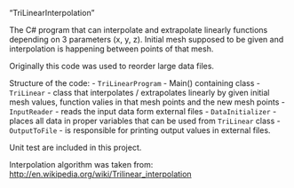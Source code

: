 “TriLinearInterpolation” 

The C# program that can interpolate and extrapolate linearly functions depending on 3 parameters (x, y, z). Initial mesh supposed to be given and interpolation is happening between points of that mesh.

Originally this code was used to reorder large data files.

Structure of the code:
    - `TriLinearProgram` - Main() containing class
    - `TriLinear` - class that interpolates / extrapolates linearly by given initial mesh values, function valies in that mesh points and the new mesh points
    - `InputReader` - reads the input data form external files
    - `DataInitializer` - places all data in proper variables that can be used from `TriLinear` class
    - `OutputToFile` - is responsible for printing output values in external files.

Unit test are included in this project.


Interpolation algorithm was taken from:
http://en.wikipedia.org/wiki/Trilinear_interpolation

